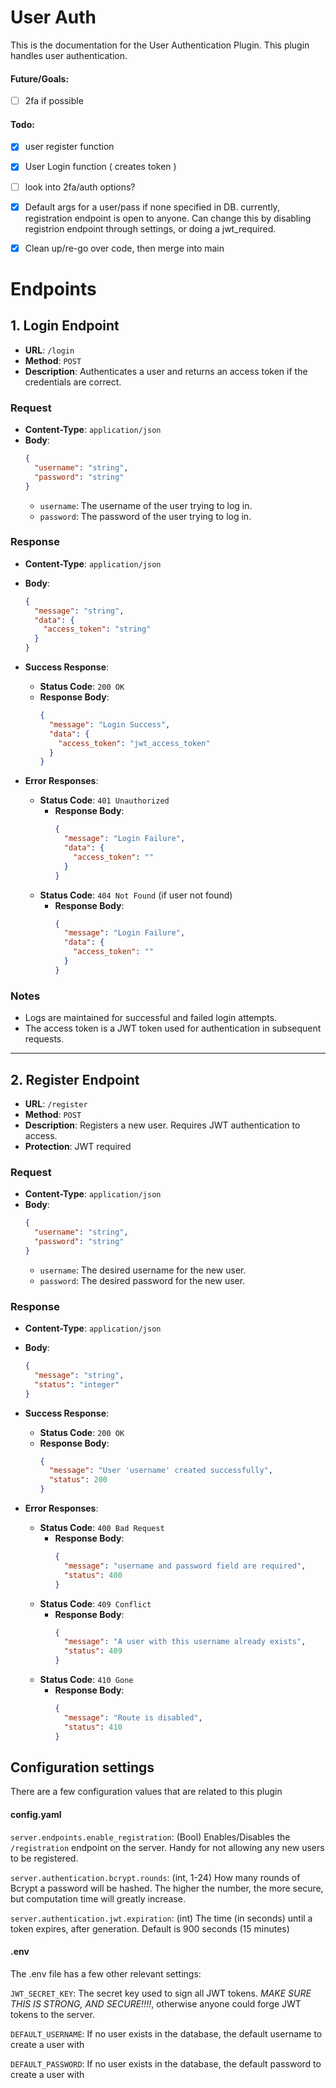 # User Auth

This is the documentation for the User Authentication Plugin. This plugin handles user authentication.

#### Future/Goals:
- [ ] 2fa if possible


#### Todo:
- [X] user register function
- [X] User Login function ( creates token )
- [ ] look into 2fa/auth options?

- [X] Default args for a user/pass if none specified in DB. 
    currently, registration endpoint is open to anyone. Can change this by disabling registrion endpoint through settings, or doing a jwt_required. 

- [X] Clean up/re-go over code, then merge into main

# Endpoints

## 1. Login Endpoint

- **URL**: `/login`
- **Method**: `POST`
- **Description**: Authenticates a user and returns an access token if the credentials are correct.

### Request

- **Content-Type**: `application/json`
- **Body**:
  ```json
  {
    "username": "string",
    "password": "string"
  }
  ```
  - `username`: The username of the user trying to log in.
  - `password`: The password of the user trying to log in.

### Response

- **Content-Type**: `application/json`
- **Body**:
  ```json
  {
    "message": "string",
    "data": {
      "access_token": "string"
    }
  }
  ```

- **Success Response**:
  - **Status Code**: `200 OK`
  - **Response Body**:
    ```json
    {
      "message": "Login Success",
      "data": {
        "access_token": "jwt_access_token"
      }
    }
    ```

- **Error Responses**:
  - **Status Code**: `401 Unauthorized`
    - **Response Body**:
      ```json
      {
        "message": "Login Failure",
        "data": {
          "access_token": ""
        }
      }
      ```
  - **Status Code**: `404 Not Found` (if user not found)
    - **Response Body**:
      ```json
      {
        "message": "Login Failure",
        "data": {
          "access_token": ""
        }
      }
      ```

### Notes

- Logs are maintained for successful and failed login attempts.
- The access token is a JWT token used for authentication in subsequent requests.

---

## 2. Register Endpoint

- **URL**: `/register`
- **Method**: `POST`
- **Description**: Registers a new user. Requires JWT authentication to access.
- **Protection**: JWT required

### Request

- **Content-Type**: `application/json`
- **Body**:
  ```json
  {
    "username": "string",
    "password": "string"
  }
  ```
  - `username`: The desired username for the new user.
  - `password`: The desired password for the new user.

### Response

- **Content-Type**: `application/json`
- **Body**:
  ```json
  {
    "message": "string",
    "status": "integer"
  }
  ```

- **Success Response**:
  - **Status Code**: `200 OK`
  - **Response Body**:
    ```json
    {
      "message": "User 'username' created successfully",
      "status": 200
    }
    ```

- **Error Responses**:
  - **Status Code**: `400 Bad Request`
    - **Response Body**:
      ```json
      {
        "message": "username and password field are required",
        "status": 400
      }
      ```
  - **Status Code**: `409 Conflict`
    - **Response Body**:
      ```json
      {
        "message": "A user with this username already exists",
        "status": 409
      }
      ```
  - **Status Code**: `410 Gone`
    - **Response Body**:
      ```json
      {
        "message": "Route is disabled",
        "status": 410
      }
      ```


## Configuration settings

There are a few configuration values that are related to this plugin


#### config.yaml
`server.endpoints.enable_registration`: (Bool) Enables/Disables the `/registration` endpoint on the server. Handy for not allowing any new users to be registered.

`server.authentication.bcrypt.rounds`: (int, 1-24) How many rounds of Bcrypt a password will be hashed. The higher the number, the more secure, but computation time will greatly increase. 

`server.authentication.jwt.expiration`: (int) The time (in seconds) until a token expires, after generation. Default is 900 seconds (15 minutes)

#### .env
The .env file has a few other relevant settings:

`JWT_SECRET_KEY`: The secret key used to sign all JWT tokens. *MAKE SURE THIS IS STRONG, AND SECURE!!!!*, otherwise anyone could forge JWT tokens to the server.

`DEFAULT_USERNAME`: If no user exists in the database, the default username to create a user with

`DEFAULT_PASSWORD`: If no user exists in the database, the default password to create a user with




